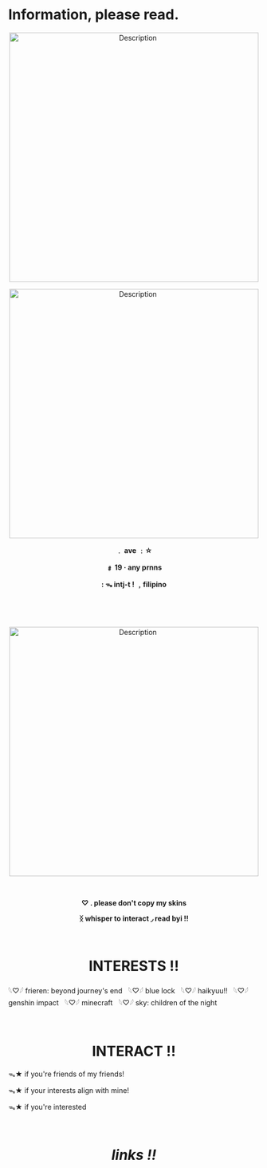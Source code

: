 # Information, please read.
<p align="center">
    <img src="https://i.postimg.cc/wTXr9n0G/67dgnu-fliter-x-rays-channel-all-mode-normal.png" alt="Description" width="500">
</p>
<p align="center">
    <img src="https://i.postimg.cc/hPHtvTCf/Untitled283-20250529191710-fliter-x-rays-channel-all-mode-normal.png" alt="Description" width="500">
</p>
<p align="center"><strong>﹒    ave  ﹕☆</strong></p>
<p align="center"><strong>﹟    19  ·  any prnns</strong></p>
<p align="center"><strong>:   ᯓ intj-t !  ﹐filipino</strong></p>

&nbsp;

&nbsp;

<p align="center">
    <img src="https://i.postimg.cc/9FsRqrmN/blur-edges.png" alt="Description" width="500">
</p>

&nbsp;

<p align="center"><strong>♡   .     please don't copy my skins</strong></p>
<p align="center"><strong>ᛝ     whisper to interact      ◞      read byi   !!</strong></p>

&nbsp;

<h1 align="center"><strong>INTERESTS !!</strong></h1>
𓆩♡𓆪 frieren: beyond journey's end
&nbsp;
𓆩♡𓆪 blue lock
&nbsp;
𓆩♡𓆪 haikyuu!!
&nbsp;
𓆩♡𓆪 genshin impact
&nbsp;
𓆩♡𓆪 minecraft
&nbsp;
𓆩♡𓆪 sky: children of the night

&nbsp;

<h1 align="center"><strong>INTERACT !!</strong></h1>
<p>ᯓ★ if you're friends of my friends!</p>
<p>ᯓ★ if your interests align with mine!</p>
<p>ᯓ★ if you're interested</p>

&nbsp;

<h1 align="center"><strong><em>links !!</em></strong></h1>
